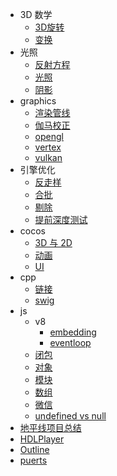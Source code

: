- 3D 数学
    - [3D旋转](math/rotation.md)
    - [变换](math/transform.md)
- 光照
    - [反射方程](lighting/equation.md)
    - [光照](lighting/光照.md)
    - [阴影](lighting/阴影.md)
- graphics
    - [渲染管线](graphics/pipeline.md)
    - [伽马校正](graphics/gamma.md)
    - [opengl](graphics/opengl.md)
    - [vertex](graphics/vertex.md)
    - [vulkan](graphics/vulkan.md)
- 引擎优化
    - [反走样](引擎优化/反走样.md)
    - [合批](引擎优化/batching.md)
    - [剔除](引擎优化/剔除.md)
    - [提前深度测试](引擎优化/提前深度测试.md)
- cocos
    - [3D 与 2D](cocos/3D%20与%202D.md)
    - [动画](cocos/动画.md)
    - [UI](cocos/UI.md)
- cpp
    - [链接](cpp/链接.md)
    - [swig](cpp/swig.md)
- js
    - v8
        - [embedding](js/v8/embedding.md)
        - [eventloop](js/v8/eventloop.md)
    - [闭包](js/闭包.md)
    - [对象](js/对象.md)
    - [模块](js/模块.md)
    - [数组](js/数组.md)
    - [微信](js/minigame.md)
    - [undefined vs null](js/undefined_vs_null.md)
- [地平线项目总结](horizon.md)
- [HDLPlayer](HDLPlayer.md)
- [Outline](Outline.md)
- [puerts](puerts.md)
